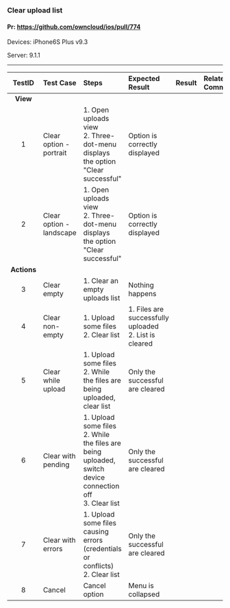 ###  Clear upload list 

#### Pr: https://github.com/owncloud/ios/pull/774

Devices: iPhone6S Plus v9.3

Server: 9.1.1


---

 
| TestID | Test Case | Steps | Expected Result | Result | Related Comment |
| :----: | :-------- | :---- | :-------------- | :----: | :------ |
|**View**|||||||
| 1 | Clear option - portrait | 1. Open uploads view<br>2. Three-dot-menu displays the option "Clear successful" |  Option is correctly displayed  |  |  |
| 2 | Clear option - landscape | 1. Open uploads view<br>2. Three-dot-menu displays the option "Clear successful"|  Option is correctly displayed  |  |  |
|**Actions**|||||||
| 3 | Clear empty| 1. Clear an empty uploads list | Nothing happens |  |  |
| 4 | Clear non-empty| 1. Upload some files<br>2. Clear list | 1. Files are successfully uploaded<br>2. List is cleared|  |  |
| 5 | Clear while upload | 1. Upload some files<br>2. While the files are being uploaded, clear list | Only the successful are cleared |  |  |
| 6 | Clear with pending | 1. Upload some files<br>2. While the files are being uploaded, switch device connection off<br>3. Clear list | Only the successful are cleared |  |  |
| 7 | Clear with errors | 1. Upload some files causing errors (credentials or conflicts)<br>2. Clear list | Only the successful are cleared |  |  |
| 8 | Cancel | Cancel option | Menu is collapsed |  |  |